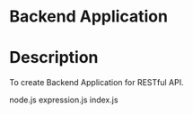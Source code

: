 # Backend Application

# Description

To create Backend Application  for RESTful API.

node.js
expression.js
index.js
